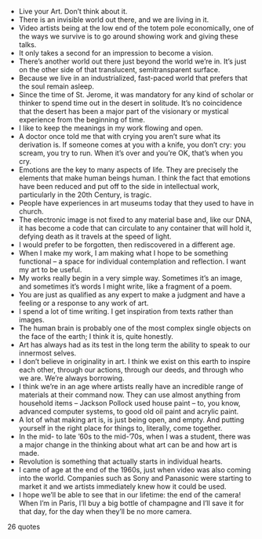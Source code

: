  - Live your Art. Don’t think about it.
 - There is an invisible world out there, and we are living in it.
 - Video artists being at the low end of the totem pole economically, one of the ways we survive is to go around showing work and giving these talks.
 - It only takes a second for an impression to become a vision.
 - There’s another world out there just beyond the world we’re in. It’s just on the other side of that translucent, semitransparent surface.
 - Because we live in an industrialized, fast-paced world that prefers that the soul remain asleep.
 - Since the time of St. Jerome, it was mandatory for any kind of scholar or thinker to spend time out in the desert in solitude. It’s no coincidence that the desert has been a major part of the visionary or mystical experience from the beginning of time.
 - I like to keep the meanings in my work flowing and open.
 - A doctor once told me that with crying you aren’t sure what its derivation is. If someone comes at you with a knife, you don’t cry: you scream, you try to run. When it’s over and you’re OK, that’s when you cry.
 - Emotions are the key to many aspects of life. They are precisely the elements that make human beings human. I think the fact that emotions have been reduced and put off to the side in intellectual work, particularly in the 20th Century, is tragic.
 - People have experiences in art museums today that they used to have in church.
 - The electronic image is not fixed to any material base and, like our DNA, it has become a code that can circulate to any container that will hold it, defying death as it travels at the speed of light.
 - I would prefer to be forgotten, then rediscovered in a different age.
 - When I make my work, I am making what I hope to be something functional – a space for individual contemplation and reflection. I want my art to be useful.
 - My works really begin in a very simple way. Sometimes it’s an image, and sometimes it’s words I might write, like a fragment of a poem.
 - You are just as qualified as any expert to make a judgment and have a feeling or a response to any work of art.
 - I spend a lot of time writing. I get inspiration from texts rather than images.
 - The human brain is probably one of the most complex single objects on the face of the earth; I think it is, quite honestly.
 - Art has always had as its test in the long term the ability to speak to our innermost selves.
 - I don’t believe in originality in art. I think we exist on this earth to inspire each other, through our actions, through our deeds, and through who we are. We’re always borrowing.
 - I think we’re in an age where artists really have an incredible range of materials at their command now. They can use almost anything from household items – Jackson Pollock used house paint – to, you know, advanced computer systems, to good old oil paint and acrylic paint.
 - A lot of what making art is, is just being open, and empty. And putting yourself in the right place for things to, literally, come together.
 - In the mid- to late ’60s to the mid-’70s, when I was a student, there was a major change in the thinking about what art can be and how art is made.
 - Revolution is something that actually starts in individual hearts.
 - I came of age at the end of the 1960s, just when video was also coming into the world. Companies such as Sony and Panasonic were starting to market it and we artists immediately knew how it could be used.
 - I hope we’ll be able to see that in our lifetime: the end of the camera! When I’m in Paris, I’ll buy a big bottle of champagne and I’ll save it for that day, for the day when they’ll be no more camera.

26 quotes